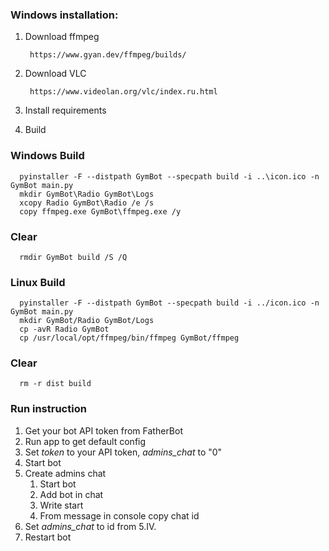 ### Windows installation:

1. Download ffmpeg 
        
        https://www.gyan.dev/ffmpeg/builds/
        
2. Download VLC

        https://www.videolan.org/vlc/index.ru.html

3. Install requirements


4. Build

### Windows Build

      pyinstaller -F --distpath GymBot --specpath build -i ..\icon.ico -n GymBot main.py
      mkdir GymBot\Radio GymBot\Logs
      xcopy Radio GymBot\Radio /e /s
      copy ffmpeg.exe GymBot\ffmpeg.exe /y

### Clear
      
      rmdir GymBot build /S /Q

### Linux Build

      pyinstaller -F --distpath GymBot --specpath build -i ../icon.ico -n GymBot main.py
      mkdir GymBot/Radio GymBot/Logs
      cp -avR Radio GymBot
      cp /usr/local/opt/ffmpeg/bin/ffmpeg GymBot/ffmpeg

### Clear
      
      rm -r dist build


### Run instruction

1. Get your bot API token from FatherBot
2. Run app to get default config
3. Set _token_ to your API token, _admins_chat_ to "0"
4. Start bot
5. Create admins chat
      1. Start bot
      2. Add bot in chat
      3. Write start
      4. From message in console copy chat id
6. Set _admins_chat_ to id from 5.IV.
7. Restart bot
